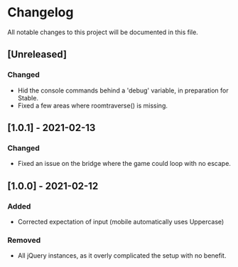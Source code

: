 # Changelog
All notable changes to this project will be documented in this file.

## [Unreleased]
### Changed
- Hid the console commands behind a 'debug' variable, in preparation for Stable.
- Fixed a few areas where roomtraverse() is missing.


## [1.0.1] - 2021-02-13
### Changed
- Fixed an issue on the bridge where the game could loop with no escape.


## [1.0.0] - 2021-02-12
### Added
- Corrected expectation of input (mobile automatically uses Uppercase)

### Removed
- All jQuery instances, as it overly complicated the setup with no benefit.